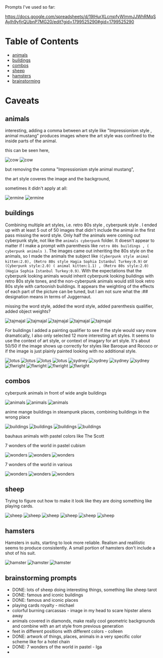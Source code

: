 
Prompts I've used so far:

https://docs.google.com/spreadsheets/d/19lHurXLcmpfyWlmmJJWhRMqSAyIh9yfjrQUbnP7MG20/edit?gid=1799525290#gid=1799525290

# Table of Contents

- [animals](#animals)
- [buildings](#buildings)
- [combos](#combos)
- [sheep](#sheep)
- [hamsters](#hamsters)
- [brainstorming](#brainstorming-prompts)



# Caveats

## animals

interesting, adding a comma between art style like "Impressionism style , animal mustang" produces images where the art style was confined to the inside parts of the animal.

this can be seen here, 

![cow](./animals%20cubism/00410-899013019.png?raw=true)
![cow](./animals%20cubism%202/00416-3518403274.png?raw=true)

but removing the comma "Impressionism style animal mustang",

the art style coveres the image and the background,

sometimes it didn't apply at all:

![ermine](./animals%20cubism/00378-3463598972.png?raw=true)
![ermine](./animals%20cubism%202/00384-471156219.png?raw=true)


## buildings

Combining multiple art styles, i.e. retro 80s style <buildings>, cyberpunk style <animals>. I ended up with at least 5 out of 50 images that didn't include the animal in the first pass missing the word style. Only half the animals were coming out cyberpunk style, not like the  `animals cyberpunk` folder. It doesn't appear to matter if I make a prompt with parenthesis like `retro 80s buildings , ( cyberpunk animals )`. The images came out inheriting the 80s style on the animals, so I made the animals the subject like `(Cyberpunk style animal kitten:2.0), (Retro 80s style Hagia Sophia Istanbul Turkey:0.9)` or `(Cyberpunk style:2.0) ( animal kitten:1.1) , (Retro 80s style:2.0) (Hagia Sophia Istanbul Turkey:0.9)`. With the expectations that the cyberpunk looking animals would inherit cyberpunk looking buildings with retro 80s style tones, and the non-cyberpunk animals would still look retro 80s style with cartoonish buildings. It appears the weighting of the effects of each part of the picture can be tuned, but I am not sure what the :## designation means in terms of Juggernaut.



missing the word style, added the word style, added parenthesis qualifier, added object weights?

![tajmajal](./retro%2080s%20buildings%20cyberpunk%20animals/00713-1391586435.png?raw=true)
![tajmajal](./retro%2080s%20style%20buildings%20cyberpunk%20style%20animals/00713-418230600.png?raw=true)
![tajmajal](./retro%2080s%20buildings%20,%20(%20cyberpunk%20animals%20)/00713-3518743264.png?raw=true)
![tajmajal](./cyberpunk%20animals,%20retro%2080s%20style%20(%20buildings%20)/00793-292965761.png?raw=true)
![tajmajal](./cyberpunk%20animals,%20retro%2080s%20style%20(%20wide%20angle%20buildings%20)%202/00002-1498688634.png?raw=true)


For buildings I added a painting qualifier to see if the style would vary more dramatically, I also only selected 12 more interesting art styles. It seems to use the context of art style, or context of imagary for art style. It's about 50/50 if the image shows up correctly for styles like Baroque and Rococo or if the image is just plainly painted looking with no additional style.

![lotus](./buildings%20baroque%20wide%20angle/00019-2545539953.png?raw=true)
![lotus](./buildings%20gothic%20painting/00019-707715943.png?raw=true)
![lotus](./buildings%20cubism/00069-1183425810.png?raw=true)
![lotus](./buildings%20cyberpunk/00169-1484277224.png?raw=true)
![sydney](./buildings%20rococo/00137-1080916164.png?raw=true)
![sydney](./buildings%20steampunk/00237-1202795471.png?raw=true)
![sydney](./buildings%20cyberpunk/00187-391395010.png?raw=true)
![sydney](./buildings%20vaporwave/00487-921386162.png?raw=true)
![flwright](./buildings%20retro%2080s/00539-3437861514.png?raw=true)
![flwright](./buildings%20anime%20manga/00439-2936171495.png?raw=true)
![flwright](./buildings%20fauvism/00389-4100665740.png?raw=true)
![flwright](./buildings%20brutalism/00339-747540897.png?raw=true)


## combos

cyberpunk animals in front of wide angle buildings

![animals](./(%20cyberpunk%20animals%20),%20(%20retro%2080s%20style%20)%20wide%20angle%20buildings/00238-2708081374.png?raw=true)
![animals](./(%20cyberpunk%20animals%20),%20(%20retro%2080s%20style%20)%20wide%20angle%20buildings/00254-1534105448.png?raw=true)
![animals](./(%20cyberpunk%20animals%20),%20(%20retro%2080s%20style%20)%20wide%20angle%20buildings/00256-2937630081.png?raw=true)

anime mange buildings in steampunk places, combining buildings in the wrong place

![buildings](./buildings%20anime%20manga%20wide%20angle,%20steampunk%20places%20/00985-3444897962.png?raw=true)
![buildings](./buildings%20anime%20manga%20wide%20angle,%20steampunk%20places%20/00779-545135991.png?raw=true)
![buildings](./buildings%20anime%20manga%20wide%20angle,%20steampunk%20places%20/00760-4245433689.png?raw=true)
![buildings](./buildings%20anime%20manga%20wide%20angle,%20steampunk%20places%20/00759-3461537253.png?raw=true)


bauhaus animals with pastel colors like The Scott



7 wonders of the world in pastel cubism

![wonders](./7%20wonders%20pastel%20cubism/02273-1649320479.png?raw=true)
![wonders](./7%20wonders%20pastel%20cubism/02274-548448611.png?raw=true)
![wonders](./7%20wonders%20pastel%20cubism/02275-515497819.png?raw=true)


7 wonders of the world in various

![wonders](./7%20wonders%20pastel%20bauhaus/02315-445044836.png?raw=true)
![wonders](./7%20wonders%20diamonds%20neoexpressionism/02294-897877749.png?raw=true)
![wonders](./7%20wonders%20rainbow%20de%20stijl%20neoexpressionism/02273-3002809686.png?raw=true)


## sheep

Trying to figure out how to make it look like they are doing something like playing cards.

![sheep](./sheep%20art%20deco%20jobs%20and%20movies/02395-1318645532.png?raw=true)
![sheep](./sheep%20art%20deco%20jobs%20and%20movies/02394-1395837217.png?raw=true)
![sheep](./sheep%20art%20deco%20jobs%20and%20movies/02355-405391313.png?raw=true)
![sheep](./sheep%20art%20deco%20jobs%20and%20movies/02356-1990394421.png?raw=true)
![sheep](./sheep%20art%20deco%20jobs%20and%20movies/02446-3716087889.png?raw=true)
![sheep](./sheep%20art%20deco%20mixed/00023-1311895683.png?raw=true)


## hamsters

Hamsters in suits, starting to look more reliable. Realism and realilistic seems to produce consistently. A small portion of hamsters don't include a shot of his suit.

![hamster](./hamster%20wearing%20a%20suit%20in%20front%20of%20places/00077-1759390408.png?raw=true)
![hamster](./hamster%20wearing%20a%20suit%20in%20front%20of%20places/00159-795454091.png?raw=true)
![hamster](./hamster%20wearing%20a%20suit%20in%20front%20of%20places/00111-1921715926.png?raw=true)




## brainstorming prompts

* DONE: lots of sheep doing interesting things, something like sheep tarot
* DONE: famous and iconic buildings
* DONE: famous and iconic places
* playing cards royalty - michael
* colorful burning carcassas - image in my head to scare hipster aliens away
* animals covered in diamonds, make really cool geometric backgrounds and combine with an art style from previous generation
* feet in different positions with different colors - colleen
* DONE: artwork of things, places, animals in a very specific color scheme like for a hotel chain
* DONE: 7 wonders of the world in pastel - Iga
* 


